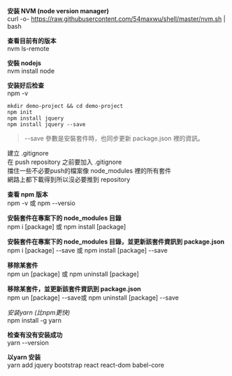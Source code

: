 __安装 NVM (node version manager)__  
curl -o- https://raw.githubusercontent.com/54maxwu/shell/master/nvm.sh | bash 

__查看目前有的版本__  
nvm ls-remote

__安裝 nodejs__  
nvm install node

__安装好后检查__  
npm -v
```
mkdir demo-project && cd demo-project
npm init
npm install jquery
npm install jquery --save
```
>--save 參數是安裝套件時，也同步更新 package.json 裡的資訊。

建立 .gitignore  
在 push repository 之前要加入 .gitignore  
擋住一些不必要push的檔案像 node_modules 裡的所有套件  
網路上都下載得到所以沒必要推到 repository

__查看 npm 版本__  
npm -v 或 npm --versio

__安裝套件在專案下的 node_modules 目錄__  
npm i [package] 或 npm install [package]

__安裝套件在專案下的 node_modules 目錄，並更新該套件資訊到 package.json__  
npm i [package] --save 或 npm install [package] --save

__移除某套件__  
npm un [package] 或 npm uninstall [package]

__移除某套件，並更新該套件資訊到 package.json__  
npm un [package] --save或 npm uninstall [package] --save

_安装yarn (比npm更快)_  
npm install -g yarn

__检查有没有安装成功__  
yarn --version

__以yarn 安装__  
yarn add jquery bootstrap react react-dom babel-core
